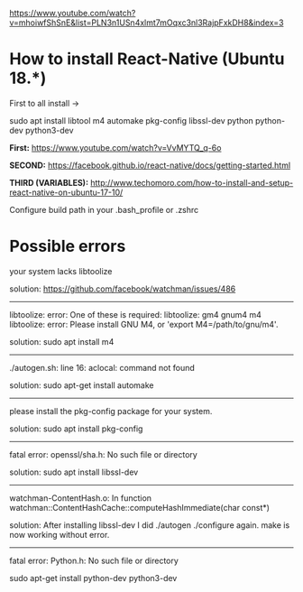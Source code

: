 https://www.youtube.com/watch?v=mhoiwfShSnE&list=PLN3n1USn4xlmt7mOqxc3nl3RajpFxkDH8&index=3

# How to install React-Native (Ubuntu 18.*)

First to all install ->

sudo apt install libtool m4 automake pkg-config libssl-dev python python-dev python3-dev

**First:** https://www.youtube.com/watch?v=VvMYTQ_q-6o

**SECOND:** https://facebook.github.io/react-native/docs/getting-started.html

**THIRD (VARIABLES):** http://www.techomoro.com/how-to-install-and-setup-react-native-on-ubuntu-17-10/

Configure build path in your .bash_profile or .zshrc

# Possible errors

your system lacks libtoolize

solution: https://github.com/facebook/watchman/issues/486

---
       
libtoolize:   error: One of these is required:
libtoolize:                 gm4 gnum4 m4
libtoolize:   error: Please install GNU M4, or 'export M4=/path/to/gnu/m4'.

solution: sudo apt install m4

---

./autogen.sh: line 16: aclocal: command not found

solution: sudo apt-get install automake

---

please install the pkg-config package for your system.

solution: sudo apt install pkg-config

---

fatal error: openssl/sha.h: No such file or directory

solution: sudo apt install libssl-dev

---

watchman-ContentHash.o: In function watchman::ContentHashCache::computeHashImmediate(char const*)

solution: After installing libssl-dev I did ./autogen ./configure again. make is now working without error.

---

fatal error: Python.h: No such file or directory

sudo apt-get install python-dev python3-dev
